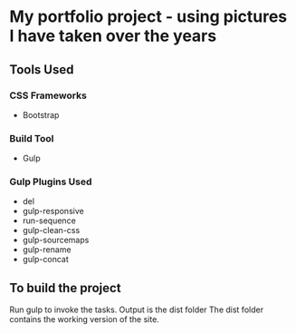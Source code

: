 # My portfolio project - using pictures I have taken over the years

## Tools Used

### CSS Frameworks
  - Bootstrap
### Build Tool
  - Gulp
### Gulp Plugins Used
  - del
  - gulp-responsive
  - run-sequence
  - gulp-clean-css
  - gulp-sourcemaps
  - gulp-rename
  - gulp-concat

## To build the project

Run gulp to invoke the tasks. Output is the dist folder
The dist folder contains the working version of the site.
